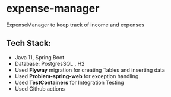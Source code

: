 # expense-manager

ExpenseManager to keep track of income and expenses


## Tech Stack:
* Java 11, Spring Boot
* Database: PostgresSQL , H2
* Used **Flyway** migration for creating Tables and inserting data
* Used **Problem-spring-web** for exception handling
* Used **TestContainers** for Integration Testing
* Used Github actions
